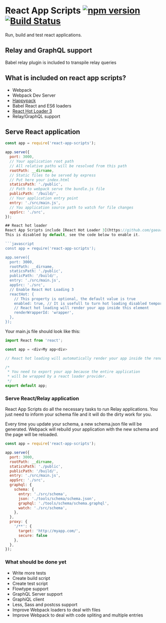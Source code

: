 # React App Scripts [![npm version](https://badge.fury.io/js/react-app-scripts.svg)](https://badge.fury.io/js/react-app-scripts) [![Build Status](https://api.travis-ci.org/maycon-mello/react-app-scripts.svg?branch=master)](https://travis-ci.org/maycon-mello/react-app-scripts)
Run, build and test react applications.

## Relay and GraphQL support
Babel relay plugin is included to transpile relay queries

## What is included on react app scripts?
 - Webpack
 - Webpack Dev Server
 - [Happypack](https://github.com/amireh/happypack)
 - Babel React and ES6 loaders
 - [React Hot Loader 3](https://github.com/gaearon/react-hot-loader)
 - Relay/GraphQL support

## Serve React application
```javascript
const app = require('react-app-scripts');

app.serve({
  port: 3000,
  // Your application root path
  // All relative paths will be resolved from this path
  rootPath: __dirname,
  // Static files to be served by express
  // Put here your index.html
  staticsPath: './public',
  // Path to webpack serve the bundle.js file
  publicPath: '/build/',
  // Your application entry point
  entry: './src/main.js',
  // You application source path to watch for file changes
  appSrc: './src',
});

## React hot loader
React App Scripts include [React Hot Loader 3](https://github.com/gaearon/react-hot-loader)
This is disabled by default, see the code below to enable it.

```javascript
const app = require('react-app-scripts');

app.serve({
  port: 3000,
  rootPath: __dirname,
  staticsPath: './public',
  publicPath: '/build/',
  entry: './src/main.js',
  appSrc: './src',
  // Enable React Hot Loading 3
  reactHot: {
    // This property is optional, the default value is true
    enabled: true, // It is usefull to turn hot loading disabled temporarly
    // React hot loading will render your app inside this element
    renderWrapperId: 'wrapper',
  },
});


```

Your main.js file should look like this:

```javascript
import React from 'react';

const app = <div>My app<div>

// React hot loading will automatically render your app inside the renderWrapperId element

/* 
 * You need to export your app because the entire application
 * will be wrapped by a react loader provider.
 */
export default app;

```

### Serve React/Relay application
React App Scripts do all the necessary tasks to run Relay applications.
You just need to inform your schema file and it will do the dirty work for you.

Every time you update your schema, a new schema.json file will be generated. Webpack will rebuild your application with the new schema and the page will be reloaded.

```javascript
const app = require('react-app-scripts');

app.serve({
  port: 3000,
  rootPath: __dirname,
  staticsPath: './public',
  publicPath: '/build/',
  entry: './src/main.js',
  appSrc: './src',
  graphql: {
    schema: {
      entry: './src/schema',
      json: './tools/schema/schema.json',
      graphql: './tools/schema/schema.graphql',
      watch: './src/schema',
    },
  },
  proxy: {
    '/**': {
      target: 'http://myapp.com/',
      secure: false
    },
  },
});

```

### What should be done yet
 - Write more tests
 - Create build script
 - Create test script
 - Flowtype support
 - GraphQL Server support
 - GraphiQL client
 - Less, Sass and postcss support
 - Improve Webpack loaders to deal with files
 - Improve Webpack to deal with code spliting and multiple entries

